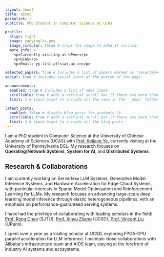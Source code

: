 ```yaml
---
layout: about
title: about
permalink: /
subtitle: PhD Student in Computer Science at UCAS

profile:
  align: right
  image: yanyinglin.png
  image_circular: false # crops the image to make it circular
  more_info: >
    <p>Currently visiting at UPenn</p>
    <p>UCAS</p>
    <p>Email: yy.lin1[at]siat.ac.cn</p>

selected_papers: true # includes a list of papers marked as "selected={true}"
social: true # includes social icons at the bottom of the page

announcements:
  enabled: true # includes a list of news items
  scrollable: true # adds a vertical scroll bar if there are more than 3 news items
  limit: 5 # leave blank to include all the news in the `_news` folder

latest_posts:
  enabled: false # disable blog posts for academic CV
  scrollable: true # adds a vertical scroll bar if there are more than 3 new posts items
  limit: 3 # leave blank to include all the blog posts
---
```


I am a PhD student in Computer Science at the University of Chinese Academy of Sciences (UCAS) with [Prof. Kejiang Ye](https://people.ucas.edu.cn/~kejiang?language=en), currently visiting at the University of Pennsylvania DSL. My research focuses on **Operating/Network Systems**, **System for AI**, and **Distributed Systems**.

<!-- ## Research Interests

My work spans several key areas in systems research:

- **Large Language Model Systems**: Optimizing inference performance, pipeline parallelism, and serverless serving for LLMs
- **Network Systems**: Designing efficient network architectures for AI workloads and edge computing
- **Distributed Systems**: Building fault-tolerant, scalable systems for cloud and edge environments
- **Serverless Computing**: Performance optimization and resource orchestration for serverless platforms -->

## Research & Collaborations
I am currently working on Serverless LLM Systems, Generative Model Inference Systems, and Hardware Acceleration for Edge-Cloud Systems, with particular interests in Sparse Model Optimization and Reinforcement Learning for LLMs. My research focuses on advancing large-scale deep learning model inference through elastic heterogeneous pipelines, with an emphasis on performance-guaranteed serving systems.

I have had the privilege of collaborating with leading scholars in the field: [Prof. Rong Chen](https://ipads.se.sjtu.edu.cn/pub/members/rong_chen) (SJTU), [Prof. Xinyu Zhang](https://xyzhang.ucsd.edu/) (UCSD), [Prof. Vincent Liu](https://vincen.tl/) (UPenn).

I spent over a year as a visiting scholar at UCSD, exploring FPGA-GPU parallel acceleration for LLM inference. I maintain close collaborations with Alibaba's infrastructure team and AIOS team, staying at the forefront of industry AI systems and ecosystems.